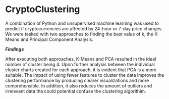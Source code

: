 # CryptoClustering

A combination of Python and unsupervised machine learning was used to predict if cryptocurrencies are affected by 24-hour or 7-day price changes. We were tasked with two approaches to finding the best value of k, the K-Means and Principal Component Analysis. 

***Findings***

After executing both approaches, K-Means and PCA resulted in the ideal number of cluster being 4. Upon further analysis between the individual cluster charts created for each approach, it is evident that PCA is a more suitable. The impact of using fewer features to cluster the data improves the clustering performance by producing clearer visualizations and more comprehensible. In addition, it also reduces the amount of outliers and irrelevant data tha could potential confuse the clustering algorithim. 
